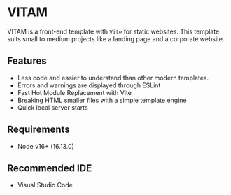 # VITAM

VITAM is a front-end template with `Vite` for static websites.
This template suits small to medium projects like a landing page and a corporate website.

## Features

- Less code and easier to understand than other modern templates.
- Errors and warnings are displayed through ESLint
- Fast Hot Module Replacement with Vite
- Breaking HTML smaller files with a simple template engine
- Quick local server starts

## Requirements

- Node v16+ (16.13.0)

## Recommended IDE

- Visual Studio Code
